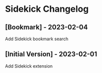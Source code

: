 # Sidekick Changelog

## [Bookmark] - 2023-02-04

Add Sidekick bookmark search

## [Initial Version] - 2023-02-01

Add Sidekick extension
